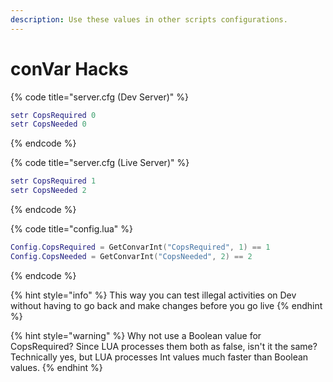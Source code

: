 ```yaml
---
description: Use these values in other scripts configurations.
---
```


# conVar Hacks

{% code title="server.cfg (Dev Server)" %}
```lua
setr CopsRequired 0
setr CopsNeeded 0
```
{% endcode %}

{% code title="server.cfg (Live Server)" %}
```lua
setr CopsRequired 1
setr CopsNeeded 2
```
{% endcode %}

{% code title="config.lua" %}
```lua
Config.CopsRequired = GetConvarInt("CopsRequired", 1) == 1
Config.CopsNeeded = GetConvarInt("CopsNeeded", 2) == 2
```
{% endcode %}

{% hint style="info" %}
This way you can test illegal activities on Dev without having to go back and make changes before you go live
{% endhint %}

{% hint style="warning" %}
Why not use a Boolean value for CopsRequired?  Since LUA processes them both as false, isn't it the same?  Technically yes, but LUA processes Int values much faster than Boolean values.
{% endhint %}
